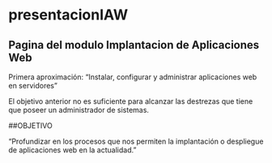 # presentacionIAW
## Pagina del modulo Implantacion de Aplicaciones Web

Primera aproximación:
“Instalar, configurar y administrar aplicaciones web en servidores”

El objetivo anterior no es suficiente para alcanzar las destrezas que tiene que poseer un administrador de sistemas.


##OBJETIVO

“Profundizar en los procesos que nos permiten la implantación o despliegue de aplicaciones web en la actualidad.”

